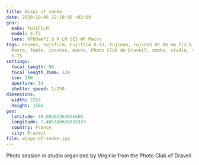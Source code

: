 ```yaml
---
title: Wisps of smoke
date: 2020-10-06 22:10:00 +02:00
gear:
  make: FUJIFILM
  model: X-T3
  lens: XF80mmF2.8 R LM OIS WR Macro
tags: encens, Fujifilm, Fujifilm X-T3, Fujinon, Fujinon XF 80 mm f/2.8 LM OIS WR
  Macro, fumée, incense, macro, Photo Club de Draveil, smoke, studio, volute,
  X-T3
settings:
  focal_length: 80
  focal_length_35mm: 120
  iso: 200
  aperture: 14
  shutter_speed: 1/250
dimensions:
  width: 2253
  height: 1502
geo:
  latitude: 48.68202363666666
  longitude: 2.405356628333333
  country: France
  city: Draveil
file: wisps-of-smoke.jpg
---
```


Photo session in studio organized by Virginie from the Photo Club of Draveil
